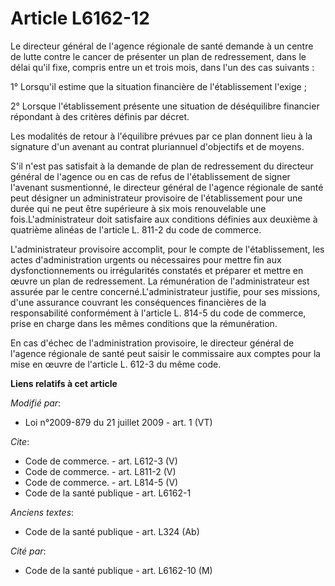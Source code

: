# Article L6162-12

Le directeur général de l'agence régionale de santé demande à un centre de lutte contre le cancer de présenter un plan de
redressement, dans le délai qu'il fixe, compris entre un et trois mois, dans l'un des cas suivants : 

1° Lorsqu'il estime que la situation financière de l'établissement l'exige ; 

2° Lorsque l'établissement présente une situation de déséquilibre financier répondant à des critères définis par décret. 

Les modalités de retour à l'équilibre prévues par ce plan donnent lieu à la signature d'un avenant au contrat pluriannuel
d'objectifs et de moyens.

S'il n'est pas satisfait à la demande de plan de redressement du directeur général de l'agence ou en cas de refus de
l'établissement de signer l'avenant susmentionné, le directeur général de l'agence régionale de santé peut désigner un
administrateur provisoire de l'établissement pour une durée qui ne peut être supérieure à six mois renouvelable une
fois.L'administrateur doit satisfaire aux conditions définies aux deuxième à quatrième alinéas de l'article L. 811-2 du code
de commerce.

L'administrateur provisoire accomplit, pour le compte de l'établissement, les actes d'administration urgents ou nécessaires
pour mettre fin aux dysfonctionnements ou irrégularités constatés et préparer et mettre en œuvre un plan de redressement. La
rémunération de l'administrateur est assurée par le centre concerné.L'administrateur justifie, pour ses missions, d'une
assurance couvrant les conséquences financières de la responsabilité conformément à l'article L. 814-5 du code de commerce,
prise en charge dans les mêmes conditions que la rémunération. 

En cas d'échec de l'administration provisoire, le directeur général de l'agence régionale de santé peut saisir le commissaire
aux comptes pour la mise en œuvre de l'article L. 612-3 du même code.

**Liens relatifs à cet article**

_Modifié par_:

  - Loi n°2009-879 du 21 juillet 2009 - art. 1 (VT)

_Cite_:

  - Code de commerce. - art. L612-3 (V)
  - Code de commerce. - art. L811-2 (V)
  - Code de commerce. - art. L814-5 (V)
  - Code de la santé publique - art. L6162-1

_Anciens textes_:

  - Code de la santé publique - art. L324 (Ab)

_Cité par_:

  - Code de la santé publique - art. L6162-10 (M)
